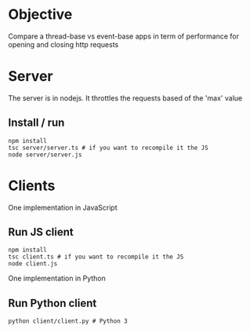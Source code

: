 # Objective
Compare a thread-base vs event-base apps in term of performance for opening and closing http requests

# Server
The server is in nodejs. It throttles the requests based of the 'max' value
## Install / run
```
npm install
tsc server/server.ts # if you want to recompile it the JS
node server/server.js
```

# Clients
One implementation in JavaScript
## Run JS client
```
npm install
tsc client.ts # if you want to recompile it the JS
node client.js
```
One implementation in Python
## Run Python client
```
python client/client.py # Python 3
```

